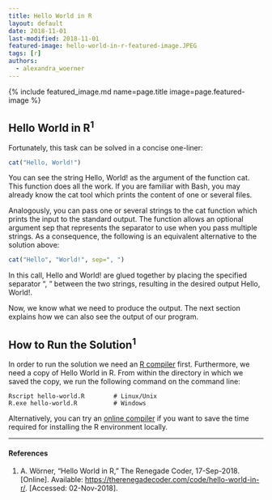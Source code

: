 ```yaml
---
title: Hello World in R
layout: default
date: 2018-11-01
last-modified: 2018-11-01
featured-image: hello-world-in-r-featured-image.JPEG
tags: [r]
authors:
  - alexandra_woerner
---
```


{% include featured_image.md name=page.title image=page.featured-image %}

## Hello World in R<sup>1</sup>

Fortunately, this task can be solved in a concise one-liner:

```r
cat("Hello, World!")
```

You can see the string Hello, World! as the argument of the function cat.
This function does all the work. If you are familiar with Bash, you may already
know the cat tool which prints the content of one or several files.

Analogously, you can pass one or several strings to the cat function which prints
the input to the standard output. The function allows an optional argument sep
that represents the separator to use when you pass multiple strings. As a
consequence, the following is an equivalent alternative to the solution above:

```r
cat("Hello", "World!", sep=", ")
```

In this call, Hello and World! are glued together by placing the specified
separator “, ” between the two strings, resulting in the desired output
Hello, World!.

Now, we know what we need to produce the output. The next section explains how
we can also see the output of our program.

## How to Run the Solution<sup>1</sup>

In order to run the solution we need an [R compiler][3] first. Furthermore, we need
a copy of Hello World in R. From within the directory in which we saved the copy,
we run the following command on the command line:

```console
Rscript hello-world.R        # Linux/Unix
R.exe hello-world.R          # Windows
```

Alternatively, you can try an [online compiler][4] if you want to save the time
required for installing the R environment locally.

---

#### References

1. A. Wörner, “Hello World in R,” The Renegade Coder, 17-Sep-2018.
  [Online]. Available: <https://therenegadecoder.com/code/hello-world-in-r/>.
  [Accessed: 02-Nov-2018].


[3]: https://www.r-project.org/
[4]: http://rextester.com/l/r_online_compiler
